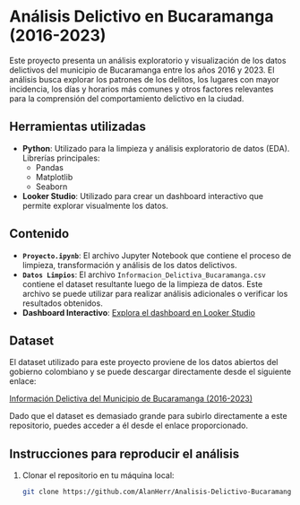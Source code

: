 # Análisis Delictivo en Bucaramanga (2016-2023)

Este proyecto presenta un análisis exploratorio y visualización de los datos delictivos del municipio de Bucaramanga entre los años 2016 y 2023. El análisis busca explorar los patrones de los delitos, los lugares con mayor incidencia, los días y horarios más comunes y otros factores relevantes para la comprensión del comportamiento delictivo en la ciudad.

## Herramientas utilizadas
- **Python**: Utilizado para la limpieza y análisis exploratorio de datos (EDA). Librerías principales:
  - Pandas
  - Matplotlib
  - Seaborn
- **Looker Studio**: Utilizado para crear un dashboard interactivo que permite explorar visualmente los datos.

## Contenido
- **`Proyecto.ipynb`**: El archivo Jupyter Notebook que contiene el proceso de limpieza, transformación y análisis de los datos delictivos.
- **`Datos Limpios`**: El archivo `Informacion_Delictiva_Bucaramanga.csv` contiene el dataset resultante luego de la limpieza de datos. Este archivo se puede utilizar para realizar análisis adicionales o verificar los resultados obtenidos.
- **Dashboard Interactivo**: [Explora el dashboard en Looker Studio](https://lookerstudio.google.com/reporting/723316c6-a501-4df2-8e08-121dba0b2617)

## Dataset
El dataset utilizado para este proyecto proviene de los datos abiertos del gobierno colombiano y se puede descargar directamente desde el siguiente enlace:

[Información Delictiva del Municipio de Bucaramanga (2016-2023)](https://www.datos.gov.co/en/Seguridad-y-Defensa/Informaci-n-delictiva-del-municipio-de-Bucaramanga/x46e-abhz/about_data)

Dado que el dataset es demasiado grande para subirlo directamente a este repositorio, puedes acceder a él desde el enlace proporcionado.

## Instrucciones para reproducir el análisis
1. Clonar el repositorio en tu máquina local:
   ```bash
   git clone https://github.com/AlanHerr/Analisis-Delictivo-Bucaramanga.git

